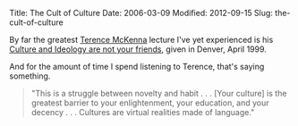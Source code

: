 Title: The Cult of Culture
Date: 2006-03-09
Modified: 2012-09-15
Slug: the-cult-of-culture

By far the greatest <a href="http://deoxy.org/mckenna.htm" >Terence McKenna</a> lecture I've yet experienced is his <a href="http://www.matrixmasters.com/podcasts/TerenceMcKenna/TerenceMcKenna-Denver-1999.mp3" >Culture and Ideology are not your friends</a>, given in Denver, April 1999.

And for the amount of time I spend listening to Terence, that's saying something.

<blockquote>"This is a struggle between novelty and habit . . . [Your culture] is the greatest barrier to your enlightenment, your education, and your decency . . . Cultures are virtual realities made of language."</blockquote>

